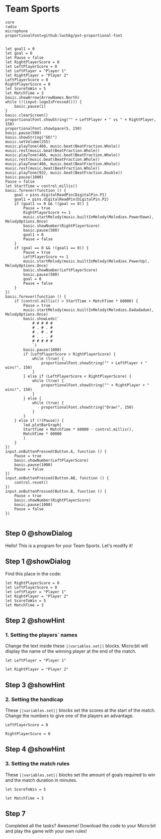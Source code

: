 # Team Sports

```package
core
radio
microphone
proportionalFont=github:lwchkg/pxt-proportional-font
```

```template

let goal1 = 0
let goal = 0
let Pause = false
let RightPlayerScore = 0
let LeftPlayerScore = 0
let LeftPlayer = "Player 1"
let RightPlayer = "Player 2"
LeftPlayerScore = 0
RightPlayerScore = 0
let ScoreToWin = 5
let MatchTime = 3
basic.showArrow(ArrowNames.North)
while (!(input.logoIsPressed())) {
    basic.pause(1)
}
basic.clearScreen()
proportionalFont.showString("" + LeftPlayer + " vs " + RightPlayer, 150)
proportionalFont.showSpace(5, 150)
basic.pause(500)
basic.showString("GO!")
music.setVolume(255)
music.playTone(466, music.beat(BeatFraction.Whole))
music.rest(music.beat(BeatFraction.Whole))
music.playTone(466, music.beat(BeatFraction.Whole))
music.rest(music.beat(BeatFraction.Whole))
music.playTone(466, music.beat(BeatFraction.Whole))
music.rest(music.beat(BeatFraction.Whole))
music.playTone(932, music.beat(BeatFraction.Double))
basic.pause(1000)
Pause = false
let StartTime = control.millis()
basic.forever(function () {
    goal = pins.digitalReadPin(DigitalPin.P1)
    goal1 = pins.digitalReadPin(DigitalPin.P2)
    if (goal1 == 0 && !(goal == 0)) {
        Pause = true
        RightPlayerScore += 1
        music.startMelody(music.builtInMelody(Melodies.PowerDown), MelodyOptions.Once)
        basic.showNumber(RightPlayerScore)
        basic.pause(500)
        goal1 = 0
        Pause = false
    }
    if (goal == 0 && !(goal1 == 0)) {
        Pause = true
        LeftPlayerScore += 1
        music.startMelody(music.builtInMelody(Melodies.PowerUp), MelodyOptions.Once)
        basic.showNumber(LeftPlayerScore)
        basic.pause(500)
        goal = 0
        Pause = false
    }
})
basic.forever(function () {
    if (control.millis() > StartTime + MatchTime * 60000) {
        Pause = true
        music.startMelody(music.builtInMelody(Melodies.Dadadadum), MelodyOptions.Once)
        basic.showLeds(`
            # # # # #
            # . # . #
            # . # . #
            # . . . #
            # # # # #
            `)
        basic.pause(1000)
        if (LeftPlayerScore > RightPlayerScore) {
            while (true) {
                proportionalFont.showString("" + LeftPlayer + " wins!", 150)
            }
        } else if (LeftPlayerScore < RightPlayerScore) {
            while (true) {
                proportionalFont.showString("" + RightPlayer + " wins!", 150)
            }
        } else {
            while (true) {
                proportionalFont.showString("Draw!", 150)
            }
        }
    } else if (!(Pause)) {
        led.plotBarGraph(
        StartTime + MatchTime * 60000 - control.millis(),
        MatchTime * 60000
        )
    }
})
input.onButtonPressed(Button.A, function () {
    Pause = true
    basic.showNumber(LeftPlayerScore)
    basic.pause(1000)
    Pause = false
})
input.onButtonPressed(Button.AB, function () {
    control.reset()
})
input.onButtonPressed(Button.B, function () {
    Pause = true
    basic.showNumber(RightPlayerScore)
    basic.pause(1000)
    Pause = false
})
```

```blocks
```
## Step 0 @showDialog
Hello! This is a program for your Team Sports. Let's modify it!

## Step 1 @showDialog

Find this place in the code:
```blocks
let RightPlayerScore = 0
let LeftPlayerScore = 0
let LeftPlayer = "Player 1"
let RightPlayer = "Player 2"
let ScoreToWin = 5
let MatchTime = 3
```
## Step 2 @showHint
### 1. Setting the players` names
Change the text inside these ``||variables.set||`` blocks. Micro:bit will display the name of the winning player at the end of the match.

```block
let LeftPlayer = "Player 1"
```
```block
let RightPlayer = "Player 2"
```
## Step 3 @showHint
### 2. Setting the handicap
These ``||variables.set||`` blocks set the scores at the start of the match. Change the numbers to give one of the players an advantage.

```block
LeftPlayerScore = 0
```
```block
RightPlayerScore = 0
```

## Step 4 @showHint
### 3. Setting the match rules
These ``||variables.set||`` blocks set the amount of goals required to win and the match duration in minutes.
```block
let ScoreToWin = 5
```
```block
let MatchTime = 3
```

## Step 7
Completed all the tasks? Awesome! Download the code to your Micro:bit and play the game with your own rules!

 
